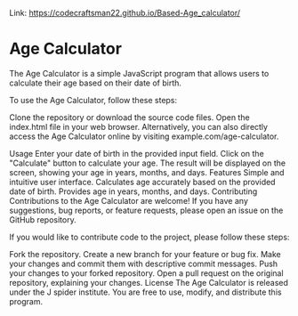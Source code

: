 Link: https://codecraftsman22.github.io/Based-Age_calculator/

<h1>Age Calculator</h1>
The Age Calculator is a simple JavaScript program that allows users to calculate their age based on their date of birth.

To use the Age Calculator, follow these steps:

Clone the repository or download the source code files.
Open the index.html file in your web browser.
Alternatively, you can also directly access the Age Calculator online by visiting example.com/age-calculator.

Usage
Enter your date of birth in the provided input field.
Click on the "Calculate" button to calculate your age.
The result will be displayed on the screen, showing your age in years, months, and days.
Features
Simple and intuitive user interface.
Calculates age accurately based on the provided date of birth.
Provides age in years, months, and days.
Contributing
Contributions to the Age Calculator are welcome! If you have any suggestions, bug reports, or feature requests, please open an issue on the GitHub repository.

If you would like to contribute code to the project, please follow these steps:

Fork the repository.
Create a new branch for your feature or bug fix.
Make your changes and commit them with descriptive commit messages.
Push your changes to your forked repository.
Open a pull request on the original repository, explaining your changes.
License
The Age Calculator is released under the J spider institute. You are free to use, modify, and distribute this program.
